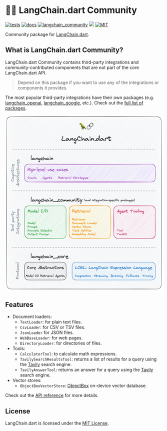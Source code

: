 # 🦜️🔗 LangChain.dart Community

[![tests](https://img.shields.io/github/actions/workflow/status/davidmigloz/langchain_dart/test.yaml?logo=github&label=tests)](https://github.com/davidmigloz/langchain_dart/actions/workflows/test.yaml)
[![docs](https://img.shields.io/github/actions/workflow/status/davidmigloz/langchain_dart/pages%2Fpages-build-deployment?logo=github&label=docs)](https://github.com/davidmigloz/langchain_dart/actions/workflows/pages/pages-build-deployment)
[![langchain_community](https://img.shields.io/pub/v/langchain_community.svg)](https://pub.dev/packages/langchain_community)
[![](https://dcbadge.vercel.app/api/server/x4qbhqecVR?style=flat)](https://discord.gg/x4qbhqecVR)
[![MIT](https://img.shields.io/badge/license-MIT-purple.svg)](https://github.com/davidmigloz/langchain_dart/blob/main/LICENSE)

Community package for [LangChain.dart](https://github.com/davidmigloz/langchain_dart). 

## What is LangChain.dart Community?

LangChain.dart Community contains third-party integrations and community-contributed components that are not part of the core LangChain.dart API. 

> Depend on this package if you want to use any of the integrations or components it provides.

The most popular third-party integrations have their own packages (e.g. [langchain_openai](https://pub.dev/packages/langchain_openai), [langchain_google](https://pub.dev/packages/langchain_google), etc.). Check out the [full list of packages](https://github.com/davidmigloz/langchain_dart?tab=readme-ov-file#packages).

![LangChain.dart packages](https://raw.githubusercontent.com/davidmigloz/langchain_dart/main/docs/img/langchain_packages.png)

## Features

- Document loaders:
  * `TextLoader`: for plain text files.
  * `CsvLoader`: for CSV or TSV files.
  * `JsonLoader` for JSON files.
  * `WebBaseLoader`: for web pages.
  * `DirectoryLoader`: for directories of files.
- Tools:
  * `CalculatorTool`: to calculate math expressions. 
  * `TavilySearchResultsTool`: returns a list of results for a query using the [Tavily](https://tavily.com) search engine.
  * `TavilyAnswerTool`: returns an answer for a query using the [Tavily](https://tavily.com) search engine.
- Vector stores:
  * `ObjectBoxVectorStore`: [ObjectBox](https://objectbox.io/) on-device vector database. 

Check out the [API reference](https://pub.dev/documentation/langchain_community/latest) for more details.

## License

LangChain.dart is licensed under the
[MIT License](https://github.com/davidmigloz/langchain_dart/blob/main/LICENSE).
